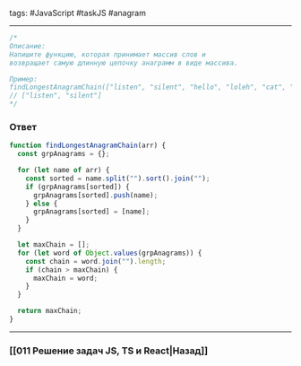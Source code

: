 tags: #JavaScript #taskJS #anagram 
____

```js
/*
Описание:
Напишите функцию, которая принимает массив слов и
возвращает самую длинную цепочку анаграмм в виде массива.

Пример:
findLongestAnagramChain(["listen", "silent", "hello", "loleh", "cat", "act"]);
// ["listen", "silent"]
*/
```

### Ответ

```js
function findLongestAnagramChain(arr) {
  const grpAnagrams = {};

  for (let name of arr) {
    const sorted = name.split("").sort().join("");
    if (grpAnagrams[sorted]) {
      grpAnagrams[sorted].push(name);
    } else {
      grpAnagrams[sorted] = [name];
    }
  }

  let maxChain = [];
  for (let word of Object.values(grpAnagrams)) {
    const chain = word.join("").length;
    if (chain > maxChain) {
      maxChain = word;
    }
  }

  return maxChain;
}
```

___
### [[011 Решение задач JS, TS и React|Назад]]
